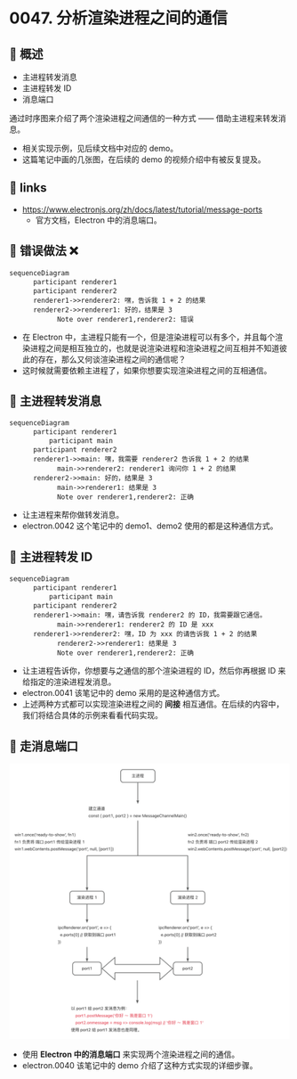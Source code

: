 # 0047. 分析渲染进程之间的通信

## 📝 概述

- 主进程转发消息
- 主进程转发 ID
- 消息端口

通过时序图来介绍了两个渲染进程之间通信的一种方式 —— 借助主进程来转发消息。
- 相关实现示例，见后续文档中对应的 demo。
- 这篇笔记中画的几张图，在后续的 demo 的视频介绍中有被反复提及。

## 🔗 links

- https://www.electronjs.org/zh/docs/latest/tutorial/message-ports
  - 官方文档，Electron 中的消息端口。

## 📝 错误做法 ❌

```mermaid
sequenceDiagram
      participant renderer1
      participant renderer2
      renderer1->>renderer2: 嘿，告诉我 1 + 2 的结果
      renderer2->>renderer1: 好的，结果是 3
			Note over renderer1,renderer2: 错误
```

- 在 Electron 中，主进程只能有一个，但是渲染进程可以有多个，并且每个渲染进程之间是相互独立的，也就是说渲染进程和渲染进程之间互相并不知道彼此的存在，那么又何谈渲染进程之间的通信呢？
- 这时候就需要依赖主进程了，如果你想要实现渲染进程之间的互相通信。

## 📝 主进程转发消息

```mermaid
sequenceDiagram
      participant renderer1
		  participant main
      participant renderer2
      renderer1->>main: 嘿，我需要 renderer2 告诉我 1 + 2 的结果
			main->>renderer2: renderer1 询问你 1 + 2 的结果
      renderer2->>main: 好的，结果是 3
			main->>renderer1: 结果是 3
			Note over renderer1,renderer2: 正确
```

- 让主进程来帮你做转发消息。
- electron.0042 这个笔记中的 demo1、demo2 使用的都是这种通信方式。

## 📝 主进程转发 ID

```mermaid
sequenceDiagram
      participant renderer1
		  participant main
      participant renderer2
      renderer1->>main: 嘿，请告诉我 renderer2 的 ID，我需要跟它通信。
			main->>renderer1: renderer2 的 ID 是 xxx
      renderer1->>renderer2: 嘿，ID 为 xxx 的请告诉我 1 + 2 的结果
			renderer2->>renderer1: 结果是 3
			Note over renderer1,renderer2: 正确
```

- 让主进程告诉你，你想要与之通信的那个渲染进程的 ID，然后你再根据 ID 来给指定的渲染进程发消息。
- electron.0041 该笔记中的 demo 采用的是这种通信方式。
- 上述两种方式都可以实现渲染进程之间的 **间接** 相互通信。在后续的内容中，我们将结合具体的示例来看看代码实现。

## 📝 走消息端口

![](md-imgs/2024-10-05-23-50-07.png)

- 使用 **Electron 中的消息端口** 来实现两个渲染进程之间的通信。
- electron.0040 该笔记中的 demo 介绍了这种方式实现的详细步骤。
